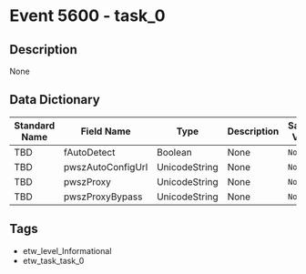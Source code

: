 # Event 5600 - task_0

## Description
None

## Data Dictionary
|Standard Name|Field Name|Type|Description|Sample Value|
|---|---|---|---|---|
|TBD|fAutoDetect|Boolean|None|`None`|
|TBD|pwszAutoConfigUrl|UnicodeString|None|`None`|
|TBD|pwszProxy|UnicodeString|None|`None`|
|TBD|pwszProxyBypass|UnicodeString|None|`None`|

## Tags
* etw_level_Informational
* etw_task_task_0